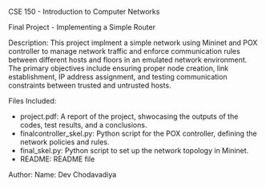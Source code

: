 CSE 150 - Introduction to Computer Networks

Final Project - Implementing a Simple Router

Description: This project implment a simple network using Mininet and POX
controller to manage network traffic and enforce communication rules
between different hosts and floors in an emulated network environment. The
primary objectives include ensuring proper node creation, link
establishment, IP address assignment, and testing communication
constraints between trusted and untrusted hosts.


Files Included:
- project.pdf: A report of the project, shwocasing the outputs of the
codes, test results, and a conclusions.
- finalcontroller_skel.py: Python script for the POX controller,
defining the network policies and rules.
- final_skel.py: Python script to set up the network topology in
Mininet.
- README: README file


Author:
Name: Dev Chodavadiya
